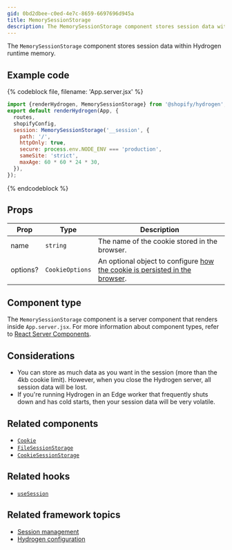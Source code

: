 ```yaml
---
gid: 0bd2dbee-c0ed-4e7c-8659-6697696d945a
title: MemorySessionStorage
description: The MemorySessionStorage component stores session data within Hydrogen runtime memory.
---
```


The `MemorySessionStorage` component stores session data within Hydrogen runtime memory.

## Example code

{% codeblock file, filename: 'App.server.jsx' %}

```jsx
import {renderHydrogen, MemorySessionStorage} from '@shopify/hydrogen';
export default renderHydrogen(App, {
  routes,
  shopifyConfig,
  session: MemorySessionStorage('__session', {
    path: '/',
    httpOnly: true,
    secure: process.env.NODE_ENV === 'production',
    sameSite: 'strict',
    maxAge: 60 * 60 * 24 * 30,
  }),
});
```

{% endcodeblock %}

## Props

| Prop     | Type                       | Description                                                                                                                                                |
| -------- | -------------------------- | ---------------------------------------------------------------------------------------------------------------------------------------------------------- |
| name     | <code>string</code>        | The name of the cookie stored in the browser.                                                                                                              |
| options? | <code>CookieOptions</code> | An optional object to configure [how the cookie is persisted in the browser](https://shopify.dev/api/hydrogen/components/framework/cookie#cookie-options). |

## Component type

The `MemorySessionStorage` component is a server component that renders inside `App.server.jsx`. For more information about component types, refer to [React Server Components](https://shopify.dev/custom-storefronts/hydrogen/framework/react-server-components).

## Considerations

- You can store as much data as you want in the session (more than the 4kb cookie limit). However, when you close the Hydrogen server, all session data will be lost.
- If you're running Hydrogen in an Edge worker that frequently shuts down and has cold starts, then your session data will be very volatile.

## Related components

- [`Cookie`](https://shopify.dev/api/hydrogen/components/framework/cookie)
- [`FileSessionStorage`](https://shopify.dev/api/hydrogen/components/framework/filesessionstorage)
- [`CookieSessionStorage`](https://shopify.dev/api/hydrogen/components/framework/cookiesessionstorage)

## Related hooks

- [`useSession`](https://shopify.dev/api/hydrogen/hooks/framework/usesession)

## Related framework topics

- [Session management](https://shopify.dev/custom-storefronts/hydrogen/framework/sessions)
- [Hydrogen configuration](https://shopify.dev/custom-storefronts/hydrogen/framework/hydrogen-config)
